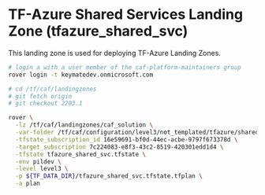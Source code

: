 # TF-Azure Shared Services Landing Zone (tfazure_shared_svc)

This landing zone is used for deploying TF-Azure Landing Zones.

```bash
# login a with a user member of the caf-platform-maintainers group
rover login -t keymatedev.onmicrosoft.com

# cd /tf/caf/landingzones
# git fetch origin
# git checkout 2203.1

rover \
  -lz /tf/caf/landingzones/caf_solution \
  -var-folder /tf/caf/configuration/level3/not_templated/tfazure/shared_services/non_prod \
  -tfstate_subscription_id 16e59691-bf0d-44ec-acbe-9797f673378d \
  -target_subscription 7c224083-e8f3-43c2-8519-420301edd1d4 \
  -tfstate tfazure_shared_svc.tfstate \
  -env pildev \
  -level level3 \
  -p ${TF_DATA_DIR}/tfazure_shared_svc.tfstate.tfplan \
  -a plan

```

